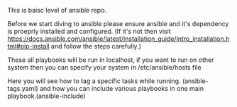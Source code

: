 This is baisc level of ansible repo.

Before we start diving to ansible please ensure ansible and it's dependency is proeprly installed and configured.
(If it's not then visit https://docs.ansible.com/ansible/latest/installation_guide/intro_installation.html#pip-install and follow the steps carefully.)

These all playbooks will be run in localhost, if you want to run on other system then you can specify your system in /etc/ansible/hosts file

Here you will see how to tag a specific tasks while running. (ansible-tags.yaml)
and how you can include various playbooks in one main playbook.(ansible-include)
